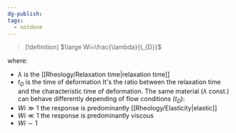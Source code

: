 ```yaml
---
dg-publish: 
tags:
  - notdone
---
```

>[!definition]
>$\large Wi=\frac{\lambda}{t_{D}}$

where:
- $\lambda$ is the [[Rheology/Relaxation time|relaxation time]] 
- $t_{D}$ is the time of deformation
It's the ratio between the relaxation time and the characteristic time of deformation.
The same material ($\lambda$ const.) can behave differently depending of flow conditions ($t_{D}$):
- $Wi\gg 1$ the response is predominantly [[Rheology/Elasticity|elastic]]
- $Wi\ll 1$ the response is predominantly viscous
- $Wi \sim 1$ 